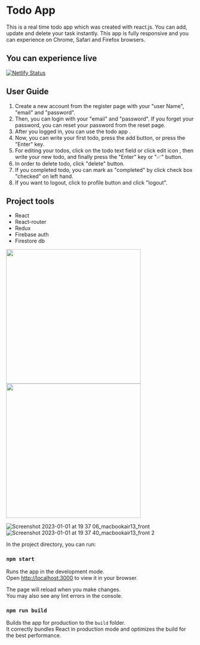 # Todo App

This is a real time todo app which was created with react.js. You can add, update and delete your task instantly. This app is fully responsive and you can experience on Chrome, Safari and Firefox browsers.


## You can experience live

[![Netlify Status](https://api.netlify.com/api/v1/badges/27cf87c7-b0ca-48ed-852e-0bb5676fb60c/deploy-status)](https://firebasetodolist.netlify.app/)

## User Guide

1. Create a new account from the register page with your "user Name", "email" and "password".
2. Then, you can login with your "email" and "password". If you forget your password, you can reset your password from the reset page.
3. After you logged in, you can use the todo app .
4. Now, you can write your first todo, press the add button, or press the "Enter" key.
5. For editing your todos, click on the todo text field or  click edit  icon , then write your new todo, and finally press the "Enter" key or "✅" button.
6. In order to delete todo, click "delete" button.
7. If you completed todo, you can mark as "completed" by click check box "checked"  on left hand.
8. If you want to logout, click to profile button and click "logout".





## Project tools

- React
- React-router
- Redux
- Firebase auth
- Firestore db



<div style = { display: "flex", justify-content:"between"}>
<img src = "https://user-images.githubusercontent.com/47990367/210178527-ce4e6da0-a70f-4bb1-b950-da5084469cce.png" width="360"> 
<img src = "https://user-images.githubusercontent.com/47990367/210178404-f665ba67-929b-4577-87d4-1dd7fab78033.png" width="360"> 
 </div>




![Screenshot 2023-01-01 at 19 37 06_macbookair13_front](https://user-images.githubusercontent.com/47990367/210178428-a02856da-f14d-42f4-9a56-c26de1fc570e.png)
![Screenshot 2023-01-01 at 19 37 40_macbookair13_front 2](https://user-images.githubusercontent.com/47990367/210178429-80269a01-2278-4e15-a61d-30107385274a.png)

In the project directory, you can run:

### `npm start`

Runs the app in the development mode.\
Open [http://localhost:3000](http://localhost:3000) to view it in your browser.

The page will reload when you make changes.\
You may also see any lint errors in the console.



### `npm run build`

Builds the app for production to the `build` folder.\
It correctly bundles React in production mode and optimizes the build for the best performance.


